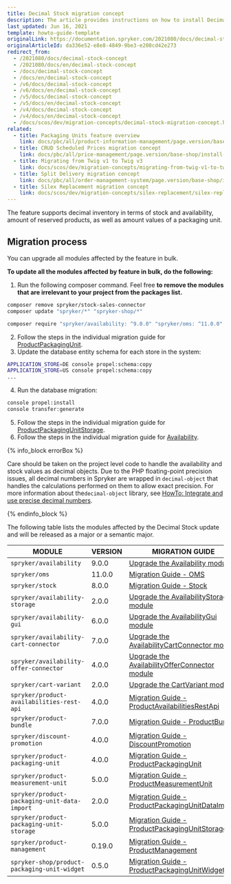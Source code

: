 ```yaml
---
title: Decimal Stock migration concept
description: The article provides instructions on how to install Decimal Stock on all modules affected in bulk and then individually.
last_updated: Jun 16, 2021
template: howto-guide-template
originalLink: https://documentation.spryker.com/2021080/docs/decimal-stock-concept
originalArticleId: da336e52-e8e8-4849-9be3-e208cd42e273
redirect_from:
  - /2021080/docs/decimal-stock-concept
  - /2021080/docs/en/decimal-stock-concept
  - /docs/decimal-stock-concept
  - /docs/en/decimal-stock-concept
  - /v6/docs/decimal-stock-concept
  - /v6/docs/en/decimal-stock-concept
  - /v5/docs/decimal-stock-concept
  - /v5/docs/en/decimal-stock-concept
  - /v4/docs/decimal-stock-concept
  - /v4/docs/en/decimal-stock-concept
  - /docs/scos/dev/migration-concepts/decimal-stock-migration-concept.html
related:
  - title: Packaging Units feature overview
    link: docs/pbc/all/product-information-management/page.version/base-shop/feature-overviews/packaging-units-feature-overview.html
  - title: CRUD Scheduled Prices migration concept
    link: docs/pbc/all/price-management/page.version/base-shop/install-and-upgrade/upgrade-modules/upgrade-to-crud-scheduled-prices.html
  - title: Migrating from Twig v1 to Twig v3
    link: docs/scos/dev/migration-concepts/migrating-from-twig-v1-to-twig-v3.html
  - title: Split Delivery migration concept
    link: docs/pbc/all/order-management-system/page.version/base-shop/install-and-upgrade/split-delivery-migration-concept.html
  - title: Silex Replacement migration concept
    link: docs/scos/dev/migration-concepts/silex-replacement/silex-replacement.html
---
```


The feature supports decimal inventory in terms of stock and availability, amount of reserved products, as well as amount values of a packaging unit.

## Migration process

You can upgrade all modules affected by the feature in bulk.

**To update all the modules affected by feature in bulk, do the following:**

1. Run the following composer command. Feel free **to remove the modules that are irrelevant to your project from the packages list.**

```bash
composer remove spryker/stock-sales-connector
composer update "spryker/*" "spryker-shop/*"

composer require "spryker/availability: ^9.0.0" "spryker/oms: ^11.0.0" "spryker/stock: ^8.0.0" "spryker/stock-gui: ^2.0.0" "spryker/availability-storage: ^2.0.0" "spryker/availability-gui: ^6.0.0" "spryker/availability-cart-connector: ^7.0.0" "spryker/availability-offer-connector: ^4.0.0" "spryker/cart-variant: ^2.0.0" "spryker/product-availabilities-rest-api: ^4.0.0" "spryker/product-bundle: ^7.0.0" "spryker/discount-promotion: ^4.0.0" "spryker/product-packaging-unit: ^4.0.0" "spryker/product-measurement-unit: ^5.0.0" "spryker/product-packaging-unit-data-import: ^2.0.0" "spryker/product-packaging-unit-storage: ^5.0.0" "spryker/product-management: ^0.19.0" "spryker-shop/product-packaging-unit-widget: ^0.5.0" --update-with-dependencies
```

2. Follow the steps in the individual migration guide for [ProductPackagingUnit](/docs/pbc/all/product-information-management/{{page.version}}/base-shop/install-and-upgrade/upgrade-modules/upgrade-the-productpackagingunit-module.html#upgrading-from-version-3-to-version-400).
3. Update the database entity schema for each store in the system:

```bash
APPLICATION_STORE=DE console propel:schema:copy
APPLICATION_STORE=US console propel:schema:copy
...
```

4. Run the database migration:

```bash
console propel:install
console transfer:generate
```

5. Follow the steps in the individual migration guide for [ProductPackagingUnitStorage](/docs/pbc/all/product-information-management/{{page.version}}/base-shop/install-and-upgrade/upgrade-modules/upgrade-the-productpackagingunitstorage-module.html#upgrading-from-version-4-to-v--version-500).
6. Follow the steps in the individual migration guide for [Availability](/docs/pbc/all/warehouse-management-system/{{site.version}}/base-shop/install-and-upgrade/upgrade-modules/upgrade-the-availability-module.html#upgrading-from-version-8-to-version-900).

{% info_block errorBox %}

Care should be taken on the project level code to handle the availability and stock values as decimal objects. Due to the PHP floating-point precision issues, all decimal numbers in Spryker are wrapped in `decimal-object` that handles the calculations performed on them to allow exact precision. For more information about the`decimal-object` library, see [HowTo: Integrate and use precise decimal numbers](/docs/pbc/all/product-information-management/{{page.version}}/base-shop/tutorials-and-howtos/howto-integrate-and-use-precise-decimal-numbers.html).

{% endinfo_block %}

The following table lists the modules affected by the Decimal Stock update and will be released as a major or a semantic major.

| MODULE | VERSION | MIGRATION GUIDE |
| --- | --- | --- |
| `spryker/availability` | 9.0.0 | [Upgrade the Availability module](/docs/pbc/all/warehouse-management-system/{{site.version}}/base-shop/install-and-upgrade/upgrade-modules/upgrade-the-availability-module.html#upgrading-from-version-8-to-version-900) |
| `spryker/oms` | 11.0.0 | [Migration Guide - OMS](/docs/pbc/all/order-management-system/{{page.version}}/base-shop/install-and-upgrade/upgrade-modules/upgrade-the-oms-module.html#upgrading-from-version-10-to-version-1100) |
| `spryker/stock` | 8.0.0 | [Migration Guide - Stock](/docs/pbc/all/product-information-management/{{page.version}}/base-shop/install-and-upgrade/upgrade-modules/upgrade-the-stock-module.html#upgrading-from-version-7-to-version-800) |
| `spryker/availability-storage` | 2.0.0 | [Upgrade the AvailabilityStorage module](/docs/pbc/all/warehouse-management-system/{{site.version}}/base-shop/install-and-upgrade/upgrade-modules/upgrade-the-availabilitystorage-module.html#upgrading-from-version-1-to-version-200) |
| `spryker/availability-gui` | 6.0.0 | [Upgrade the AvailabilityGui module](/docs/pbc/all/warehouse-management-system/{{site.version}}/base-shop/install-and-upgrade/upgrade-modules/upgrade-the-availabilitygui-module.html#upgrading-from-version-5-to-version-600) |
| `spryker/availability-cart-connector` | 7.0.0 | [Upgrade the AvailabilityCartConnector module](/docs/pbc/all/warehouse-management-system/{{site.version}}/base-shop/install-and-upgrade/upgrade-modules/upgrade-the-availabilitycartconnector-module.html#upgrading-from-version-6-to-version-700) |
| `spryker/availability-offer-connector` | 4.0.0 | [Upgrade the AvailabilityOfferConnector module](/docs/pbc/all/warehouse-management-system/{{site.version}}/base-shop/install-and-upgrade/upgrade-modules/upgrade-the-availabilityofferconnector-module.html#upgrading-from-version-3-to-version-400) |
| `spryker/cart-variant` | 2.0.0 | [Upgrade the CartVariant module](/docs/pbc/all/cart-and-checkout/{{site.version}}/base-shop/install-and-upgrade/upgrade-modules/upgrade-the-cartvariant-module.html#upgrading-from-version-1-to-version-200) |
| `spryker/product-availabilities-rest-api` | 4.0.0 | [Migration Guide - ProductAvailabilitiesRestApi](/docs/pbc/all/product-information-management/{{page.version}}/base-shop/install-and-upgrade/upgrade-modules/upgrade-the-productavailabilitiesrestapi-module.html#upgrading-from-version-3-to-version-4) |
| `spryker/product-bundle` | 7.0.0 | [Migration Guide - ProductBundle](/docs/pbc/all/product-information-management/{{page.version}}/base-shop/install-and-upgrade/upgrade-modules/upgrade-the-productbundle-module.html#upgrading-from-version-6-to-version-700) |
| `spryker/discount-promotion` | 4.0.0 | [Migration Guide - DiscountPromotion](/docs/pbc/all/discount-management/{{page.version}}/base-shop/install-and-upgrade/upgrade-modules/upgrade-the-discountpromotion-module.html#upgrading-from-version-3-to-version-400) |
| `spryker/product-packaging-unit` | 4.0.0 | [Migration Guide - ProductPackagingUnit](/docs/pbc/all/product-information-management/{{page.version}}/base-shop/install-and-upgrade/upgrade-modules/upgrade-the-productpackagingunit-module.html#upgrading-from-version-3-to-version-400) |
| `spryker/product-measurement-unit` | 5.0.0 | [Migration Guide - ProductMeasurementUnit](/docs/pbc/all/product-information-management/{{page.version}}/base-shop/install-and-upgrade/upgrade-modules/upgrade-the-productmeasurementunit-module.html#upgrading-from-version-4-to-version-500) |
| `spryker/product-packaging-unit-data-import` | 2.0.0 | [Migration Guide - ProductPackagingUnitDataImport](/docs/pbc/all/product-information-management/{{page.version}}/base-shop/install-and-upgrade/upgrade-modules/upgrade-the-productpackagingunitdataimport-module.html#upgrading-from-version-1-to-version-200) |
| `spryker/product-packaging-unit-storage` | 5.0.0 | [Migration Guide - ProductPackagingUnitStorage](/docs/pbc/all/product-information-management/{{page.version}}/base-shop/install-and-upgrade/upgrade-modules/upgrade-the-productpackagingunitstorage-module.html#upgrading-from-version-4-to-v--version-500) |
| `spryker/product-management` | 0.19.0 | [Migration Guide - ProductManagement](/docs/pbc/all/product-information-management/{{page.version}}/base-shop/install-and-upgrade/upgrade-modules/upgrade-the-productmanagement-module.html#upgrading-from-version-018-to-version-0190) |
| `spryker-shop/product-packaging-unit-widget` | 0.5.0 | [Migration Guide - ProductPackagingUnitWidget](/docs/pbc/all/product-information-management/{{page.version}}/base-shop/install-and-upgrade/upgrade-modules/upgrade-the-productpackagingunitwidget-module.html#upgrading-from-version-04-to-version-050) |
